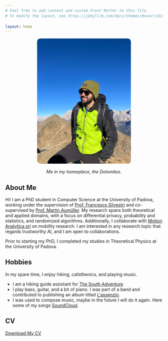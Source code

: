 ```yaml
---
# Feel free to add content and custom Front Matter to this file.
# To modify the layout, see https://jekyllrb.com/docs/themes/#overriding-theme-defaults

layout: home
---
```


<div style="text-align: center;">
    <img src="images/photos/me_montagna.JPG" alt="Profile Photo" style="width:300px; border-radius:10px;">
    <p style="font-style: italic;">Me in my homeplace, the Dolomites.</p>
</div>

## About Me

Hi! I am a PhD student in Computer Science at the University of Padova,
working under the supervision of [Prof. Francesco Silvestri](https://www.dei.unipd.it/~silvestri/index.html)
and co-supervised by [Prof. Martin Aumüller](https://itu.dk/~maau/).
My research spans both theoretical and applied domains, with a focus on differential privacy,
probability and statistics, and randomized algorithms.
Additionally, I collaborate with [Motion Analytica srl](https://www.motionanalytica.com/en/homepage-en/) on mobility research.
I am interested in any research topic that regards trustworthy AI, and I am open to collaborations.

Prior to starting my PhD, I completed my studies in Theoretical Physics at the University of Padova.

## Hobbies
In my spare time, I enjoy hiking, calisthenics, and playing music.

- I am a hiking guide assistant for [The South Adventure](https://www.thesouthadventures.com)
- I play bass, guitar, and a bit of piano.  I was part of a band and contributed to publishing an album titled [L'assenzio](https://open.spotify.com/track/5JHud3qLhBnuEdVKlqzcY3).
- I was used to compose music, maybe in the future I will do it again. Here some of my songs [SoundCloud](https://soundcloud.com/user-373535867).

## CV
[Download My CV](documents/CV.pdf)